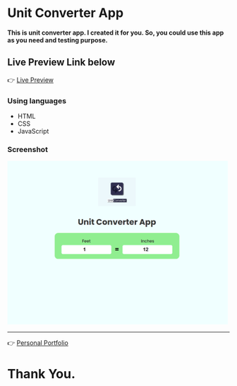 # Unit Converter App

**This is unit converter app. I created it for you. So, you could use this app as you need and testing purpose.**

## Live Preview Link below
👉 <a href="https://nazmulhossain2905.github.io/unit-converter-app-html-css-js/">Live Preview</a>

### Using languages
* HTML
* CSS
* JavaScript

### Screenshot
<a href="https://nazmulhossain2905.github.io/unit-converter-app-html-css-js/">
  <img src='./images/demo.png' alt='Website Image' width='500'>
</a>

***
👉 <a href="https://nazmulhossain2905.github.io/nazmulhossain-portfolio/">Personal Portfolio</a>


# Thank You.
